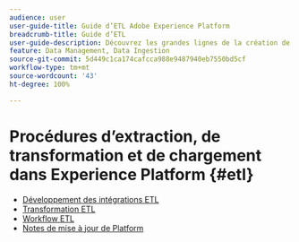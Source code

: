 ```yaml
---
audience: user
user-guide-title: Guide d’ETL Adobe Experience Platform
breadcrumb-title: Guide d’ETL
user-guide-description: Découvrez les grandes lignes de la création de connecteurs sécurisés et performants pour l’ingestion de données dans Platform.
feature: Data Management, Data Ingestion
source-git-commit: 5d449c1ca174cafcca988e9487940eb7550bd5cf
workflow-type: tm+mt
source-wordcount: '43'
ht-degree: 100%

---
```



# Procédures d’extraction, de transformation et de chargement dans Experience Platform {#etl}

- [Développement des intégrations ETL](home.md)
- [Transformation ETL](transformations.md)
- [Workflow ETL](workflow.md)
- [Notes de mise à jour de Platform](https://docs.adobe.com/content/help/fr-FR/experience-platform/release-notes/latest.html)
